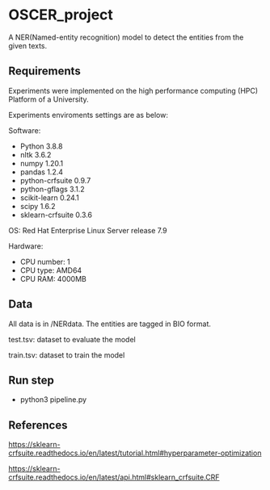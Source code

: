 # OSCER_project
A NER(Named-entity recognition)  model to detect the entities from the given texts. 
## Requirements
Experiments were implemented on the high performance computing (HPC) Platform of a University.

Experiments enviroments settings are as below:

Software:

- Python 3.8.8 
- nltk              3.6.2
- numpy             1.20.1
- pandas            1.2.4
- python-crfsuite   0.9.7
- python-gflags     3.1.2
- scikit-learn      0.24.1
- scipy             1.6.2
- sklearn-crfsuite  0.3.6

OS: Red Hat Enterprise Linux Server release 7.9 

Hardware:
- CPU number: 1
- CPU type: AMD64
- CPU RAM: 4000MB

## Data
All data is in /NERdata. The entities are tagged in BIO format.

test.tsv: dataset to evaluate the model

train.tsv: dataset to train the model

## Run step
- python3 pipeline.py  

## References
https://sklearn-crfsuite.readthedocs.io/en/latest/tutorial.html#hyperparameter-optimization

https://sklearn-crfsuite.readthedocs.io/en/latest/api.html#sklearn_crfsuite.CRF
